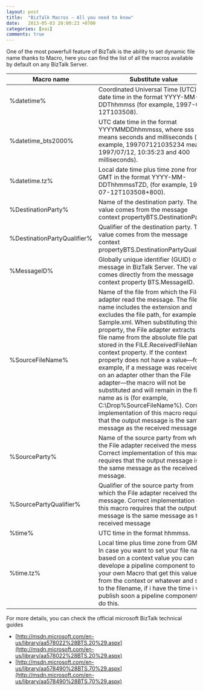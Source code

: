```yaml
---
layout: post
title:  "BizTalk Macros – All you need to know"
date:   2013-05-03 20:00:23 +0700
categories: [eai]
comments: true
---
```


One of the most powerfull feature of BizTalk is the ability to set dynamic file name thanks to Macro, here you can find the list of all the macros available by default on any BizTalk Server.

| Macro name  | Substitute value | 
| ------------- |-------------|
| %datetime%| Coordinated Universal Time (UTC) date time in the format YYYY-MM-DDThhmmss (for example, 1997-07-12T103508).|
|%datetime_bts2000%|UTC date time in the format YYYYMMDDhhmmsss, where sss means seconds and milliseconds (for example, 199707121035234 means 1997/07/12, 10:35:23 and 400 milliseconds).|
|%datetime.tz%|Local date time plus time zone from GMT in the format YYYY-MM-DDThhmmssTZD, (for example, 1997-07-12T103508+800).|
|%DestinationParty%|Name of the destination party. The value comes from the message context propertyBTS.DestinationParty.|
|%DestinationPartyQualifier%|Qualifier of the destination party. The value comes from the message context propertyBTS.DestinationPartyQualifier.|
|%MessageID%|Globally unique identifier (GUID) of the message in BizTalk Server. The value comes directly from the message context property BTS.MessageID.|
|%SourceFileName%|Name of the file from which the File adapter read the message. The file name includes the extension and excludes the file path, for example, Sample.xml. When substituting this property, the File adapter extracts the file name from the absolute file path stored in the FILE.ReceivedFileName context property. If the context property does not have a value—for example, if a message was received on an adapter other than the File adapter—the macro will not be substituted and will remain in the file name as is (for example, C:\Drop\%SourceFileName%). Correct implementation of this macro requires that the output message is the same message as the received message.|
|%SourceParty%|Name of the source party from which the File adapter received the message. Correct implementation of this macro requires that the output message is the same message as the received message.|
|%SourcePartyQualifier%|Qualifier of the source party from which the File adapter received the message. Correct implementation of this macro requires that the output message is the same message as the received message|
|%time%|UTC time in the format hhmmss.|
|%time.tz%|Local time plus time zone from GMT, In case you want to set your file name based on a context value you can develope a pipeline component to set your own Macro that get this value from the context or whatever and set it to the filename, if i have the time i will publish soon a pipeline component to do this.|

For more details, you can check the official microsoft BizTalk technical guides     
   
+ [http://msdn.microsoft.com/en-us/library/aa578022%28BTS.20%29.aspx](http://msdn.microsoft.com/en-us/library/aa578022%28BTS.20%29.aspx)
+ [http://msdn.microsoft.com/en-us/library/aa578490%28BTS.70%29.aspx](http://msdn.microsoft.com/en-us/library/aa578490%28BTS.70%29.aspx)
